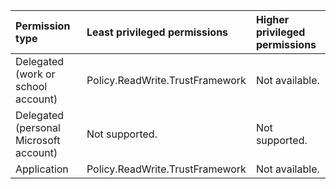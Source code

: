 |Permission type|Least privileged permissions|Higher privileged permissions|
|:---|:---|:---|
|Delegated (work or school account)|Policy.ReadWrite.TrustFramework|Not available.|
|Delegated (personal Microsoft account)|Not supported.|Not supported.|
|Application|Policy.ReadWrite.TrustFramework|Not available.|